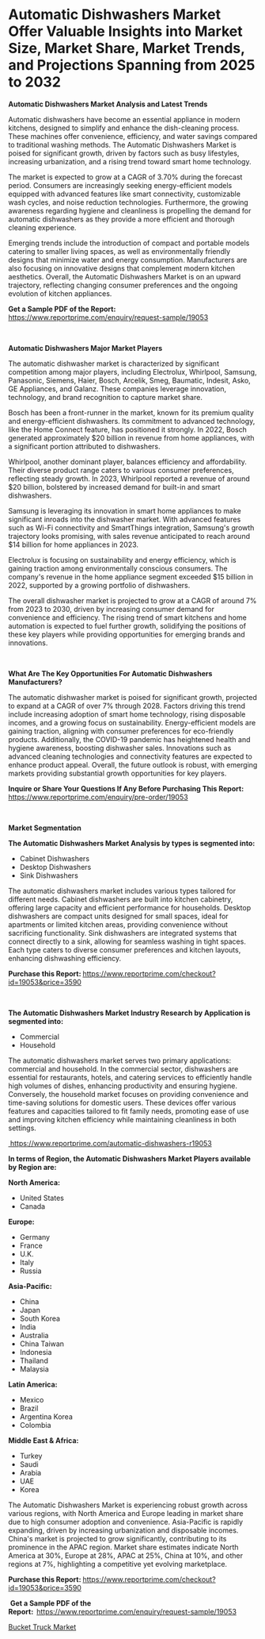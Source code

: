 <p><h1>Automatic Dishwashers Market Offer Valuable Insights into Market Size, Market Share, Market Trends, and Projections Spanning from 2025 to 2032</h1></p><p><strong>Automatic Dishwashers Market Analysis and Latest Trends</strong></p>
<p><p>Automatic dishwashers have become an essential appliance in modern kitchens, designed to simplify and enhance the dish-cleaning process. These machines offer convenience, efficiency, and water savings compared to traditional washing methods. The Automatic Dishwashers Market is poised for significant growth, driven by factors such as busy lifestyles, increasing urbanization, and a rising trend toward smart home technology.</p><p>The market is expected to grow at a CAGR of 3.70% during the forecast period. Consumers are increasingly seeking energy-efficient models equipped with advanced features like smart connectivity, customizable wash cycles, and noise reduction technologies. Furthermore, the growing awareness regarding hygiene and cleanliness is propelling the demand for automatic dishwashers as they provide a more efficient and thorough cleaning experience.</p><p>Emerging trends include the introduction of compact and portable models catering to smaller living spaces, as well as environmentally friendly designs that minimize water and energy consumption. Manufacturers are also focusing on innovative designs that complement modern kitchen aesthetics. Overall, the Automatic Dishwashers Market is on an upward trajectory, reflecting changing consumer preferences and the ongoing evolution of kitchen appliances.</p></p>
<p><strong>Get a Sample PDF of the Report:&nbsp;</strong> <a href="https://www.reportprime.com/enquiry/request-sample/19053?utm_campaign=2291&utm_medium=2&utm_source=Github&utm_content=ia&utm_term=19032025&utm_id=automatic-dishwashers">https://www.reportprime.com/enquiry/request-sample/19053</a></p>
<p>&nbsp;</p>
<p><strong>Automatic Dishwashers Major Market Players</strong></p>
<p><p>The automatic dishwasher market is characterized by significant competition among major players, including Electrolux, Whirlpool, Samsung, Panasonic, Siemens, Haier, Bosch, Arcelik, Smeg, Baumatic, Indesit, Asko, GE Appliances, and Galanz. These companies leverage innovation, technology, and brand recognition to capture market share.</p><p>Bosch has been a front-runner in the market, known for its premium quality and energy-efficient dishwashers. Its commitment to advanced technology, like the Home Connect feature, has positioned it strongly. In 2022, Bosch generated approximately $20 billion in revenue from home appliances, with a significant portion attributed to dishwashers.</p><p>Whirlpool, another dominant player, balances efficiency and affordability. Their diverse product range caters to various consumer preferences, reflecting steady growth. In 2023, Whirlpool reported a revenue of around $20 billion, bolstered by increased demand for built-in and smart dishwashers. </p><p>Samsung is leveraging its innovation in smart home appliances to make significant inroads into the dishwasher market. With advanced features such as Wi-Fi connectivity and SmartThings integration, Samsung's growth trajectory looks promising, with sales revenue anticipated to reach around $14 billion for home appliances in 2023.</p><p>Electrolux is focusing on sustainability and energy efficiency, which is gaining traction among environmentally conscious consumers. The company's revenue in the home appliance segment exceeded $15 billion in 2022, supported by a growing portfolio of dishwashers.</p><p>The overall dishwasher market is projected to grow at a CAGR of around 7% from 2023 to 2030, driven by increasing consumer demand for convenience and efficiency. The rising trend of smart kitchens and home automation is expected to fuel further growth, solidifying the positions of these key players while providing opportunities for emerging brands and innovations.</p></p>
<p>&nbsp;</p>
<p><strong>What Are The Key Opportunities For Automatic Dishwashers Manufacturers?</strong></p>
<p><p>The automatic dishwasher market is poised for significant growth, projected to expand at a CAGR of over 7% through 2028. Factors driving this trend include increasing adoption of smart home technology, rising disposable incomes, and a growing focus on sustainability. Energy-efficient models are gaining traction, aligning with consumer preferences for eco-friendly products. Additionally, the COVID-19 pandemic has heightened health and hygiene awareness, boosting dishwasher sales. Innovations such as advanced cleaning technologies and connectivity features are expected to enhance product appeal. Overall, the future outlook is robust, with emerging markets providing substantial growth opportunities for key players.</p></p>
<p><strong>Inquire or Share Your Questions If Any Before Purchasing This Report:</strong> <a href="https://www.reportprime.com/enquiry/pre-order/19053?utm_campaign=2291&utm_medium=2&utm_source=Github&utm_content=ia&utm_term=19032025&utm_id=automatic-dishwashers">https://www.reportprime.com/enquiry/pre-order/19053</a></p>
<p>&nbsp;</p>
<p><strong>Market Segmentation</strong></p>
<p><strong>The Automatic Dishwashers Market Analysis by types is segmented into:</strong></p>
<p><ul><li>Cabinet Dishwashers</li><li>Desktop Dishwashers</li><li>Sink Dishwashers</li></ul></p>
<p><p>The automatic dishwashers market includes various types tailored for different needs. Cabinet dishwashers are built into kitchen cabinetry, offering large capacity and efficient performance for households. Desktop dishwashers are compact units designed for small spaces, ideal for apartments or limited kitchen areas, providing convenience without sacrificing functionality. Sink dishwashers are integrated systems that connect directly to a sink, allowing for seamless washing in tight spaces. Each type caters to diverse consumer preferences and kitchen layouts, enhancing dishwashing efficiency.</p></p>
<p><strong>Purchase this Report:&nbsp;</strong><a href="https://www.reportprime.com/checkout?id=19053&price=3590&utm_campaign=2291&utm_medium=2&utm_source=Github&utm_content=ia&utm_term=19032025&utm_id=automatic-dishwashers">https://www.reportprime.com/checkout?id=19053&price=3590</a></p>
<p>&nbsp;</p>
<p><strong>The Automatic Dishwashers Market Industry Research by Application is segmented into:</strong></p>
<p><ul><li>Commercial</li><li>Household</li></ul></p>
<p><p>The automatic dishwashers market serves two primary applications: commercial and household. In the commercial sector, dishwashers are essential for restaurants, hotels, and catering services to efficiently handle high volumes of dishes, enhancing productivity and ensuring hygiene. Conversely, the household market focuses on providing convenience and time-saving solutions for domestic users. These devices offer various features and capacities tailored to fit family needs, promoting ease of use and improving kitchen efficiency while maintaining cleanliness in both settings.</p></p>
<p><a href="https://www.reportprime.com/automatic-dishwashers-r19053?utm_campaign=2291&utm_medium=2&utm_source=Github&utm_content=ia&utm_term=19032025&utm_id=automatic-dishwashers">&nbsp;https://www.reportprime.com/automatic-dishwashers-r19053</a></p>
<p><strong>In terms of Region, the Automatic Dishwashers Market Players available by Region are:</strong></p>
<p>
    <p> <strong> North America: </strong>
        <ul>
            <li>United States</li>
            <li>Canada</li>
        </ul>
        </p> 
    <p> <strong> Europe: </strong>
        <ul>
            <li>Germany</li>
            <li>France</li>
            <li>U.K.</li>
            <li>Italy</li>
            <li>Russia</li>
        </ul>
        </p> 
    <p> <strong> Asia-Pacific: </strong>
        <ul>
            <li>China</li>
            <li>Japan</li>
            <li>South Korea</li>
            <li>India</li>
            <li>Australia</li>
            <li>China Taiwan</li>
            <li>Indonesia</li>
            <li>Thailand</li>
            <li>Malaysia</li>
        </ul>
        </p> 
    <p> <strong> Latin America: </strong>
        <ul>
            <li>Mexico</li>
            <li>Brazil</li>
            <li>Argentina Korea</li>
            <li>Colombia</li>
        </ul>
        </p> 
    <p> <strong> Middle East & Africa: </strong>
        <ul>
            <li>Turkey</li>
            <li>Saudi</li>
            <li>Arabia</li>
            <li>UAE</li>
            <li>Korea</li>
        </ul>
    </p>
    </p>
<p><p>The Automatic Dishwashers Market is experiencing robust growth across various regions, with North America and Europe leading in market share due to high consumer adoption and convenience. Asia-Pacific is rapidly expanding, driven by increasing urbanization and disposable incomes. China's market is projected to grow significantly, contributing to its prominence in the APAC region. Market share estimates indicate North America at 30%, Europe at 28%, APAC at 25%, China at 10%, and other regions at 7%, highlighting a competitive yet evolving marketplace.</p></p>
<p><strong>Purchase this Report: </strong><a href="https://www.reportprime.com/checkout?id=19053&price=3590&utm_campaign=2291&utm_medium=2&utm_source=Github&utm_content=ia&utm_term=19032025&utm_id=automatic-dishwashers">https://www.reportprime.com/checkout?id=19053&price=3590</a></p>
<p>&nbsp;<strong>Get a Sample PDF of the Report:&nbsp;&nbsp;</strong><a href="https://www.reportprime.com/enquiry/request-sample/19053?utm_campaign=2291&utm_medium=2&utm_source=Github&utm_content=ia&utm_term=19032025&utm_id=automatic-dishwashers">https://www.reportprime.com/enquiry/request-sample/19053</a></p>
<p><strong></strong></p>
<p><p><a href="https://github.com/abexjeliti/Market-Research-Report-List-1/blob/main/bucket-truck-market.md?utm_campaign=2291&utm_medium=2&utm_source=Github&utm_content=ia&utm_term=19032025&utm_id=automatic-dishwashers">Bucket Truck Market</a></p></p>